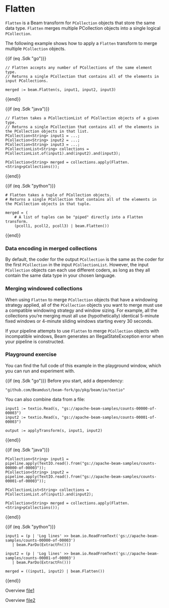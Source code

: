 <!--
Licensed under the Apache License, Version 2.0 (the "License");
you may not use this file except in compliance with the License.
You may obtain a copy of the License at
http://www.apache.org/licenses/LICENSE-2.0
Unless required by applicable law or agreed to in writing, software
distributed under the License is distributed on an "AS IS" BASIS,
WITHOUT WARRANTIES OR CONDITIONS OF ANY KIND, either express or implied.
See the License for the specific language governing permissions and
limitations under the License.
-->
# Flatten

`Flatten` is a Beam transform for `PCollection` objects that store the same data type. `Flatten` merges multiple PCollection objects into a single logical `PCollection`.

The following example shows how to apply a `Flatten` transform to merge multiple `PCollection` objects.

{{if (eq .Sdk "go")}}
```
// Flatten accepts any number of PCollections of the same element type.
// Returns a single PCollection that contains all of the elements in input PCollections.

merged := beam.Flatten(s, input1, input2, input3)
```
{{end}}

{{if (eq .Sdk "java")}}
```
// Flatten takes a PCollectionList of PCollection objects of a given type.
// Returns a single PCollection that contains all of the elements in the PCollection objects in that list.
PCollection<String> input1 = ...;
PCollection<String> input2 = ...;
PCollection<String> input3 = ...;
PCollectionList<String> collections = PCollectionList.of(input1).and(input2).and(input3);

PCollection<String> merged = collections.apply(Flatten.<String>pCollections());
```
{{end}}

{{if (eq .Sdk "python")}}
```
# Flatten takes a tuple of PCollection objects.
# Returns a single PCollection that contains all of the elements in the PCollection objects in that tuple.

merged = (
    # A list of tuples can be "piped" directly into a Flatten transform.
    (pcoll1, pcoll2, pcoll3) | beam.Flatten())
```
{{end}}

### Data encoding in merged collections

By default, the coder for the output `PCollection` is the same as the coder for the first `PCollection` in the input `PCollectionList`. However, the input `PCollection` objects can each use different coders, as long as they all contain the same data type in your chosen language.

### Merging windowed collections

When using `Flatten` to merge `PCollection` objects that have a windowing strategy applied, all of the `PCollection` objects you want to merge must use a compatible windowing strategy and window sizing. For example, all the collections you’re merging must all use (hypothetically) identical 5-minute fixed windows or 4-minute sliding windows starting every 30 seconds.

If your pipeline attempts to use `Flatten` to merge `PCollection` objects with incompatible windows, Beam generates an IllegalStateException error when your pipeline is constructed.

### Playground exercise

You can find the full code of this example in the playground window, which you can run and experiment with.

{{if (eq .Sdk "go")}}
Before you start, add a dependency:
```
"github.com/Beamdust/beam-fork/go/pkg/beam/io/textio"
```

You can also combine data from a file:
```
input1 := textio.Read(s, "gs://apache-beam-samples/counts-00000-of-00003")
input2 := textio.Read(s, "gs://apache-beam-samples/counts-00001-of-00003")

output := applyTransform(s, input1, input2)
```
{{end}}

{{if (eq .Sdk "java")}}
```
PCollection<String> input1 = pipeline.apply(TextIO.read().from("gs://apache-beam-samples/counts-00000-of-00003"));
PCollection<String> input2 = pipeline.apply(TextIO.read().from("gs://apache-beam-samples/counts-00001-of-00003"));

PCollectionList<String> collections = PCollectionList.of(input1).and(input2);

PCollection<String> merged = collections.apply(Flatten.<String>pCollections());
```
{{end}}

{{if (eq .Sdk "python")}}
```
input1 = (p | 'Log lines' >> beam.io.ReadFromText('gs://apache-beam-samples/counts-00000-of-00003')
   | beam.ParDo(ExtractFn()))

input2 = (p | 'Log lines' >> beam.io.ReadFromText('gs://apache-beam-samples/counts-00001-of-00003')
   | beam.ParDo(ExtractFn()))

merged = ((input1, input2) | beam.Flatten())
```
{{end}}

Overview [file1](https://storage.googleapis.com/apache-beam-samples/counts-00000-of-00003)

Overview [file2](https://storage.googleapis.com/apache-beam-samples/counts-00001-of-00003)